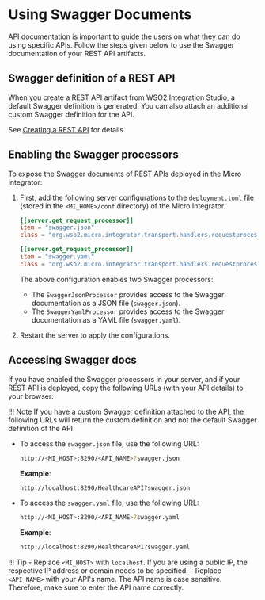 # Using Swagger Documents

API documentation is important to guide the users on what they can do using specific APIs. Follow the steps given below to use the Swagger documentation of your REST API artifacts.

## Swagger definition of a REST API

When you create a REST API artifact from WSO2 Integration Studio, a default Swagger definition is generated. You can also attach an additional custom Swagger definition for the API.

See [Creating a REST API](../../../develop/creating-artifacts/creating-an-api) for details.

## Enabling the Swagger processors

To expose the Swagger documents of REST APIs deployed in the Micro Integrator: 

1.  First, add the following server configurations to the `deployment.toml` file (stored in the `<MI_HOME>/conf` directory) of the Micro Integrator.

    ```toml
    [[server.get_request_processor]]
    item = "swagger.json"
    class = "org.wso2.micro.integrator.transport.handlers.requestprocessors.swagger.format.SwaggerJsonProcessor"

    [[server.get_request_processor]]
    item = "swagger.yaml"
    class = "org.wso2.micro.integrator.transport.handlers.requestprocessors.swagger.format.SwaggerYamlProcessor"
    ```

    The above configuration enables two Swagger processors:

    -   The `SwaggerJsonProcessor` provides access to the Swagger documentation as a JSON file (`swagger.json`).
    -   The `SwaggerYamlProcessor` provides access to the Swagger documentation as a YAML file (`swagger.yaml`).

2.  Restart the server to apply the configurations.

## Accessing Swagger docs

If you have enabled the Swagger processors in your server, and if your REST API is deployed, copy the following URLs (with your API details) to your browser:

!!! Note
    If you have a custom Swagger definition attached to the API, the following URLs will return the custom definition and not the default Swagger definition of the API.


-   To access the `swagger.json` file, use the following URL:

    ```bash
    http://<MI_HOST>:8290/<API_NAME>?swagger.json
    ```

    **Example**: 
    ```bash
    http://localhost:8290/HealthcareAPI?swagger.json
    ```

-   To access the `swagger.yaml` file, use the following URL:

    ```bash
    http://<MI_HOST>:8290/<API_NAME>?swagger.yaml
    ```

    **Example**: 
    ```bash
    http://localhost:8290/HealthcareAPI?swagger.yaml
    ```


!!! Tip
    -   Replace `<MI_HOST>` with `localhost`. If you are using a public IP, the respective IP address or domain needs to be specified. 
    -   Replace `<API_NAME>` with your API's name. The API name is case sensitive. Therefore, make sure to enter the API name correctly.
